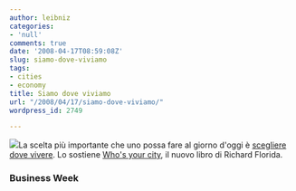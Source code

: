 ```yaml
---
author: leibniz
categories:
- 'null'
comments: true
date: '2008-04-17T08:59:08Z'
slug: siamo-dove-viviamo
tags:
- cities
- economy
title: Siamo dove viviamo
url: "/2008/04/17/siamo-dove-viviamo/"
wordpress_id: 2749

---
```

![](https://images.businessweek.com/mz/08/16/0816_82books.jpg)La scelta più importante che uno possa fare al giorno d'oggi è [scegliere dove vivere](https://www.businessweek.com/magazine/content/08_16/b4080082393402.htm). Lo sostiene [Who's your city](https://www.amazon.com/Whos-Your-City-Creative-Important/dp/0465003524), il nuovo libro di Richard Florida.


### Business Week

